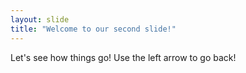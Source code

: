 ```yaml
---
layout: slide
title: "Welcome to our second slide!"
---
```

Let's see how things go!
Use the left arrow to go back!
